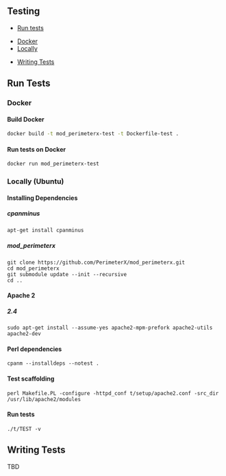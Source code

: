 Testing
-----------------
-   [Run tests](#runtests)
  *   [Docker](#docker)
  *   [Locally](#locally)
-   [Writing Tests](#writingtests)

## Run Tests <a name="runtests"></a>
### Docker  <a name="docker"></a>

#### Build Docker
```bash
docker build -t mod_perimeterx-test -t Dockerfile-test .
```
#### Run tests on Docker

```bash
docker run mod_perimeterx-test
```


### Locally (Ubuntu) <a name="locally"></a>

#### Installing Dependencies

##### cpanminus

```bash
apt-get install cpanminus
```

##### mod_perimeterx

    git clone https://github.com/PerimeterX/mod_perimeterx.git
    cd mod_perimeterx
    git submodule update --init --recursive
    cd ..

#### Apache 2

##### 2.4

    sudo apt-get install --assume-yes apache2-mpm-prefork apache2-utils apache2-dev

#### Perl dependencies

    cpanm --installdeps --notest .

#### Test scaffolding

    perl Makefile.PL -configure -httpd_conf t/setup/apache2.conf -src_dir /usr/lib/apache2/modules

#### Run tests

    ./t/TEST -v
    
## Writing Tests <a name="writingtests"></a>

TBD
